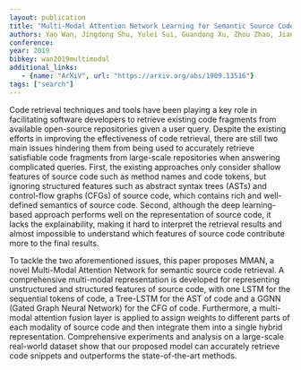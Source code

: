 ```yaml
---
layout: publication
title: "Multi-Modal Attention Network Learning for Semantic Source Code Retrieval"
authors: Yao Wan, Jingdong Shu, Yulei Sui, Guandong Xu, Zhou Zhao, Jian Wu, Philip S. Yu
conference: 
year: 2019
bibkey: wan2019multimodal
additional_links:
   - {name: "ArXiV", url: "https://arxiv.org/abs/1909.13516"}
tags: ["search"]
---
```

Code retrieval techniques and tools have been playing a key role in facilitating software developers to retrieve existing code fragments from available open-source repositories given a user query. Despite the existing efforts in improving the effectiveness of code retrieval, there are still two main issues hindering them from being used to accurately retrieve satisfiable code fragments from large-scale repositories when answering complicated queries. First, the existing approaches only consider shallow features of source code such as method names and code tokens, but ignoring structured features such as abstract syntax trees (ASTs) and control-flow graphs (CFGs) of source code, which contains rich and well-defined semantics of source code. Second, although the deep learning-based approach performs well on the representation of source code, it lacks the explainability, making it hard to interpret the retrieval results and almost impossible to understand which features of source code contribute more to the final results.

To tackle the two aforementioned issues, this paper proposes MMAN, a novel Multi-Modal Attention Network for semantic source code retrieval. A comprehensive multi-modal representation is developed for representing unstructured and structured features of source code, with one LSTM for the sequential tokens of code, a Tree-LSTM for the AST of code and a GGNN (Gated Graph Neural Network) for the CFG of code. Furthermore, a multi-modal attention fusion layer is applied to assign weights to different parts of each modality of source code and then integrate them into a single hybrid representation. Comprehensive experiments and analysis on a large-scale real-world dataset show that our proposed model can accurately retrieve code snippets and outperforms the state-of-the-art methods. 
